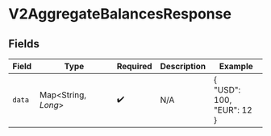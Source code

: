 # V2AggregateBalancesResponse


## Fields

| Field                     | Type                      | Required                  | Description               | Example                   |
| ------------------------- | ------------------------- | ------------------------- | ------------------------- | ------------------------- |
| `data`                    | Map<String, *Long*>       | :heavy_check_mark:        | N/A                       | {<br/>"USD": 100,<br/>"EUR": 12<br/>} |